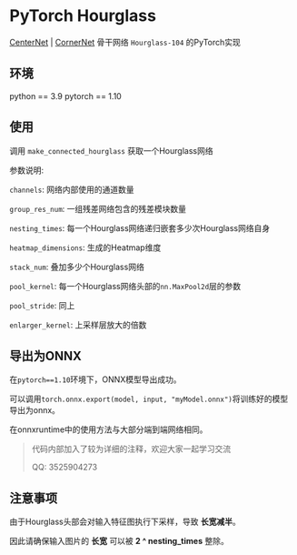 # PyTorch Hourglass

[CenterNet](https://github.com/xingyizhou/CenterNet) | [CornerNet](https://github.com/princeton-vl/CornerNet) 骨干网络 `Hourglass-104` 的PyTorch实现

## 环境

python == 3.9
pytorch == 1.10

## 使用

调用 `make_connected_hourglass` 获取一个Hourglass网络

参数说明:

`channels`: 网络内部使用的通道数量

`group_res_num`: 一组残差网络包含的残差模块数量

`nesting_times`: 每一个Hourglass网络递归嵌套多少次Hourglass网络自身

`heatmap_dimensions`: 生成的Heatmap维度

`stack_num`: 叠加多少个Hourglass网络

`pool_kernel`: 每一个Hourglass网络头部的`nn.MaxPool2d`层的参数

`pool_stride`: 同上

`enlarger_kernel`: 上采样层放大的倍数

## 导出为ONNX

在`pytorch==1.10`环境下，ONNX模型导出成功。

可以调用`torch.onnx.export(model, input, "myModel.onnx")`将训练好的模型导出为onnx。

在onnxruntime中的使用方法与大部分端到端网络相同。

> 代码内部加入了较为详细的注释，欢迎大家一起学习交流
>
> QQ: 3525904273

## 注意事项

由于Hourglass头部会对输入特征图执行下采样，导致 __长宽减半__。

因此请确保输入图片的 __长宽__ 可以被 __2 ^ nesting_times__ 整除。
